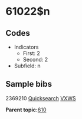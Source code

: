 # 61022$n

## Codes

-   Indicators
    -   First: 2
    -   Second: 2
-   Subfield: n

## Sample bibs

2369210 [Quicksearch](https://search.library.yale.edu/catalog/2369210) [VXWS](http://prodorbis.library.yale.edu:7014/vxws/GetHoldingsService?bibId=2369210)

**Parent topic:**[610](../../tags/610/610.md)

